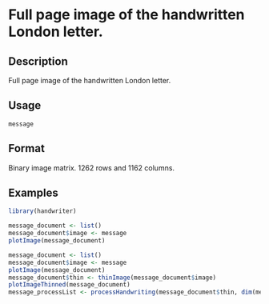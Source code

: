 

# Full page image of the handwritten London letter.

## Description

Full page image of the handwritten London letter.

## Usage

<pre><code class='language-R'>message
</code></pre>

## Format

Binary image matrix. 1262 rows and 1162 columns.

## Examples

``` r
library(handwriter)

message_document <- list()
message_document$image <- message
plotImage(message_document)

message_document <- list()
message_document$image <- message
plotImage(message_document)
message_document$thin <- thinImage(message_document$image)
plotImageThinned(message_document)
message_processList <- processHandwriting(message_document$thin, dim(message_document$image))
```

